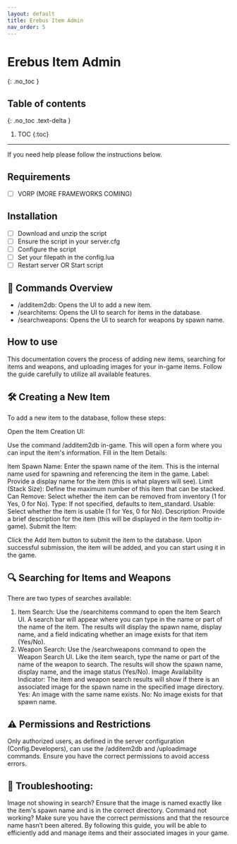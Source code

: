 ```yaml
---
layout: default
title: Erebus Item Admin
nav_order: 5
---
```


# Erebus Item Admin
{: .no_toc }

## Table of contents
{: .no_toc .text-delta }

1. TOC
{:toc}

---

If you need help please follow the instructions below.

## Requirements
- [ ] VORP (MORE FRAMEWORKS COMING)

## Installation
- [ ] Download and unzip the script
- [ ] Ensure the script in your server.cfg
- [ ] Configure the script
- [ ] Set your filepath in the config.lua
- [ ] Restart server OR Start script

## 📖 Commands Overview
- /additem2db: Opens the UI to add a new item.
- /searchitems: Opens the UI to search for items in the database.
- /searchweapons: Opens the UI to search for weapons by spawn name.


## How to use


This documentation covers the process of adding new items, searching for items and weapons, and uploading images for your in-game items. Follow the guide carefully to utilize all available features.

## 🛠️ Creating a New Item
To add a new item to the database, follow these steps:

Open the Item Creation UI:

Use the command /additem2db in-game.
This will open a form where you can input the item's information.
Fill in the Item Details:

Item Spawn Name: Enter the spawn name of the item. This is the internal name used for spawning and referencing the item in the game.
Label: Provide a display name for the item (this is what players will see).
Limit (Stack Size): Define the maximum number of this item that can be stacked.
Can Remove: Select whether the item can be removed from inventory (1 for Yes, 0 for No).
Type: If not specified, defaults to item_standard.
Usable: Select whether the item is usable (1 for Yes, 0 for No).
Description: Provide a brief description for the item (this will be displayed in the item tooltip in-game).
Submit the Item:

Click the Add Item button to submit the item to the database.
Upon successful submission, the item will be added, and you can start using it in the game.


## 🔍 Searching for Items and Weapons
There are two types of searches available:

1. Item Search:
Use the /searchitems command to open the Item Search UI.
A search bar will appear where you can type in the name or part of the name of the item.
The results will display the spawn name, display name, and a field indicating whether an image exists for that item (Yes/No).
2. Weapon Search:
Use the /searchweapons command to open the Weapon Search UI.
Like the item search, type the name or part of the name of the weapon to search.
The results will show the spawn name, display name, and the image status (Yes/No).
Image Availability Indicator:
The item and weapon search results will show if there is an associated image for the spawn name in the specified image directory.
Yes: An image with the same name exists.
No: No image exists for that spawn name.

##  ⚠️ Permissions and Restrictions
Only authorized users, as defined in the server configuration (Config.Developers), can use the /additem2db and /uploadimage commands. Ensure you have the correct permissions to avoid access errors.

## 🚨 Troubleshooting:
Image not showing in search? Ensure that the image is named exactly like the item's spawn name and is in the correct directory.
Command not working? Make sure you have the correct permissions and that the resource name hasn’t been altered.
By following this guide, you will be able to efficiently add and manage items and their associated images in your game.




